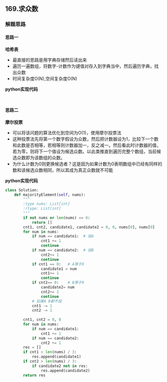 ## 169.求众数
### 解题思路
#### 思路一
**哈希表**
- 最直接的思路是用字典存储然后读出来
- 遍历一遍数组，将数字-计数作为键值对存入到字典当中，然后遍历字典，找出众数
- 时间复杂度O(N),空间复杂度O(N)

**python实现代码**
```


```
#### 思路二
**摩尔投票**
- 可以将该问题的算法优化到空间为O(1)，使用摩尔投票法
- 这种投票法先将第一个数字假设为众数，然后把计数器设为1，比较下一个数和此数是否相等，若相等则计数器加一，反之减一。然后看此时计数器的值，若为零，则将下一个值设为候选众数。以此类推直到遍历完整个数组，当前候选众数即为该数组的众数。
- 为什么计数为0则更换候选者？这是因为如果计数为0表明数组中已经有同样的数和该候选众数相同，所以其成为真正众数就不可能

**python实现代码**
```python
class Solution:
    def majorityElement(self, nums):
        """
        :type nums: List[int]
        :rtype: List[int]
        """
        if not nums or len(nums) == 0:
            return []
        cnt1, cnt2, candidate1, candidate2 = 0, 0, nums[0], nums[0]
        for num in nums:
            if num == candidate1:  # 投A
                cnt1 += 1
                continue
            if num == candidate2:  # 投B
                cnt2+= 1
                continue
            if cnt1 == 0:   # A等于0
                candidate1 = num
                cnt1+= 1
                continue
            if cnt2== 0:    # B等于0
                candidate2= num
                cnt2+= 1  
                continue
            # 如果A B都不投
            cnt1 -= 1
            cnt2 -= 1
            
        cnt1, cnt2 = 0, 0
        for num in nums:
            if num == candidate1:
                cnt1 += 1
            if num == candidate2:
                cnt2 += 1
        res = []
        if cnt1 > len(nums) / 3:
            res.append(candidate1)
        if cnt2 > len(nums) / 3:
            if candidate2 not in res:
                res.append(candidate2)
        return res   

```


